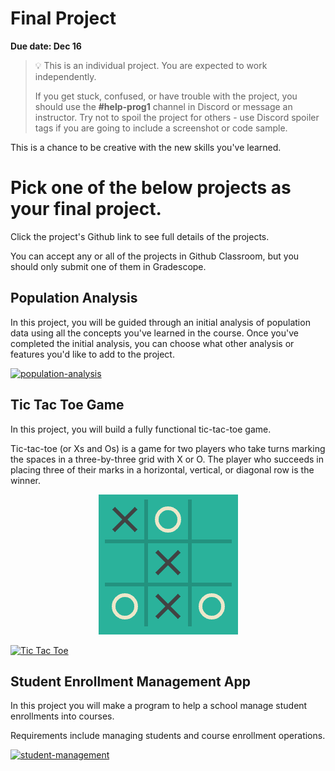 # Final Project

**Due date: Dec 16**

> 💡 This is an individual project. You are expected to work independently.
>
> If you get stuck, confused, or have trouble with the project, you should use the **#help-prog1** channel in Discord or message an instructor. Try not to spoil the project for others - use Discord spoiler tags if you are going to include a screenshot or code sample.

This is a chance to be creative with the new skills you've learned.

# Pick **one** of the below projects as your final project.

Click the project's Github link to see full details of the projects.

You can accept any or all of the projects in Github Classroom, but you should
only submit one of them in Gradescope.

## Population Analysis

In this project, you will be guided through an initial analysis of population
data using all the concepts you've learned in the course. Once you've completed
the initial analysis, you can choose what other analysis or features you'd like
to add to the project.

[![population-analysis](https://img.shields.io/static/v1?label=Open%20Project&message=population%20analysis&color=blue)](https://classroom.github.com/a/IgR9720c)

## Tic Tac Toe Game

In this project, you will build a fully functional tic-tac-toe game. 

Tic-tac-toe (or Xs and Os) is a game for two players who take turns marking the 
spaces in a three-by-three grid with X or O. The player who succeeds in placing 
three of their marks in a horizontal, vertical, or diagonal row is the winner.

<p align="center">
  <img src = "../images/xo.png" />
</p>

[![Tic Tac Toe](https://img.shields.io/static/v1?label=Open%20Project&message=tic-tac-toe&color=blue)](https://classroom.github.com/a/MYnFmUrc)

## Student Enrollment Management App

In this project you will make a program to help a school manage student enrollments into courses.

Requirements include managing students and course enrollment operations.

[![student-management](https://img.shields.io/static/v1?label=Open%20Project&message=student-enrollment-management&color=blue)](https://classroom.github.com/a/NWtMiO2h)

